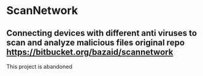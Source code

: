 # ScanNetwork
 Connecting devices with different anti viruses to scan and analyze malicious files
 original repo https://bitbucket.org/bazaid/scannetwork
-- 
This project is abandoned
